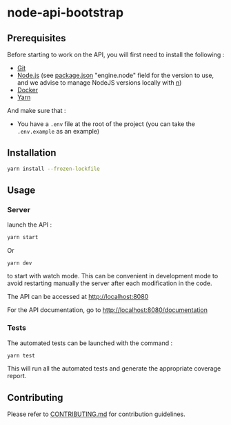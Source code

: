 # node-api-bootstrap

## Prerequisites

Before starting to work on the API, you will first need to install the following :

* [Git](https://git-scm.com/)
* [Node.js](https://nodejs.org/) (see [package.json](/package.json) "engine.node" field for the version to use, and we advise to manage NodeJS versions locally with [n](https://github.com/tj/n))
* [Docker](https://docs.docker.com/get-docker/)
* [Yarn](https://classic.yarnpkg.com/en/docs/install)

And make sure that :

* You have a `.env` file at the root of the project (you can take the `.env.example` as an example)

## Installation

```bash
yarn install --frozen-lockfile
```

## Usage

### Server

launch the API :

```bash
yarn start
```
Or
```
yarn dev
```

to start with watch mode. This can be convenient in development mode to avoid restarting manually the server after each modification in the code.

The API can be accessed at [http://localhost:8080](http://localhost:8080)

For the API documentation, go to [http://localhost:8080/documentation](http://localhost:8080/documentation)

### Tests

The automated tests can be launched with the command :

```bash
yarn test
```

This will run all the automated tests and generate the appropriate coverage report.

## Contributing

Please refer to [CONTRIBUTING.md](./docs/CONTRIBUTING.md) for contribution guidelines.